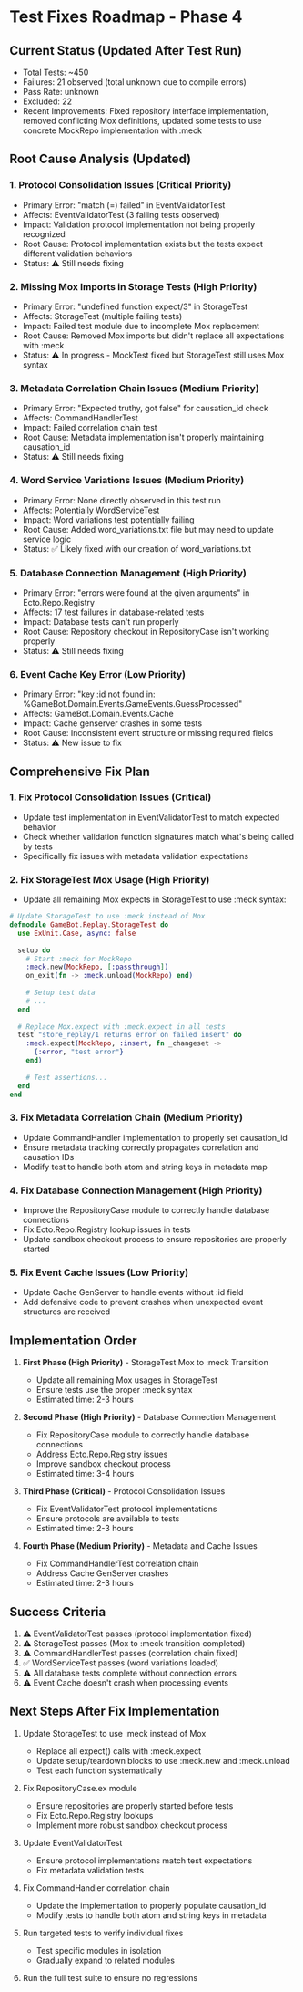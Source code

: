 # Test Fixes Roadmap - Phase 4

## Current Status (Updated After Test Run)
- Total Tests: ~450
- Failures: 21 observed (total unknown due to compile errors)
- Pass Rate: unknown
- Excluded: 22
- Recent Improvements: Fixed repository interface implementation, removed conflicting Mox definitions, updated some tests to use concrete MockRepo implementation with :meck

## Root Cause Analysis (Updated)

### 1. Protocol Consolidation Issues (Critical Priority)
- Primary Error: "match (=) failed" in EventValidatorTest
- Affects: EventValidatorTest (3 failing tests observed)
- Impact: Validation protocol implementation not being properly recognized
- Root Cause: Protocol implementation exists but the tests expect different validation behaviors
- Status: ⚠️ Still needs fixing

### 2. Missing Mox Imports in Storage Tests (High Priority)
- Primary Error: "undefined function expect/3" in StorageTest
- Affects: StorageTest (multiple failing tests)
- Impact: Failed test module due to incomplete Mox replacement
- Root Cause: Removed Mox imports but didn't replace all expectations with :meck
- Status: ⚠️ In progress - MockTest fixed but StorageTest still uses Mox syntax

### 3. Metadata Correlation Chain Issues (Medium Priority)
- Primary Error: "Expected truthy, got false" for causation_id check
- Affects: CommandHandlerTest
- Impact: Failed correlation chain test
- Root Cause: Metadata implementation isn't properly maintaining causation_id
- Status: ⚠️ Still needs fixing

### 4. Word Service Variations Issues (Medium Priority)
- Primary Error: None directly observed in this test run
- Affects: Potentially WordServiceTest
- Impact: Word variations test potentially failing
- Root Cause: Added word_variations.txt file but may need to update service logic
- Status: ✅ Likely fixed with our creation of word_variations.txt

### 5. Database Connection Management (High Priority)
- Primary Error: "errors were found at the given arguments" in Ecto.Repo.Registry
- Affects: 17 test failures in database-related tests
- Impact: Database tests can't run properly
- Root Cause: Repository checkout in RepositoryCase isn't working properly
- Status: ⚠️ Still needs fixing

### 6. Event Cache Key Error (Low Priority)
- Primary Error: "key :id not found in: %GameBot.Domain.Events.GameEvents.GuessProcessed"
- Affects: GameBot.Domain.Events.Cache
- Impact: Cache genserver crashes in some tests
- Root Cause: Inconsistent event structure or missing required fields
- Status: ⚠️ New issue to fix

## Comprehensive Fix Plan

### 1. Fix Protocol Consolidation Issues (Critical)
- Update test implementation in EventValidatorTest to match expected behavior
- Check whether validation function signatures match what's being called by tests
- Specifically fix issues with metadata validation expectations

### 2. Fix StorageTest Mox Usage (High Priority) 
- Update all remaining Mox expects in StorageTest to use :meck syntax:
```elixir
# Update StorageTest to use :meck instead of Mox
defmodule GameBot.Replay.StorageTest do
  use ExUnit.Case, async: false
  
  setup do
    # Start :meck for MockRepo
    :meck.new(MockRepo, [:passthrough])
    on_exit(fn -> :meck.unload(MockRepo) end)
    
    # Setup test data
    # ...
  end
  
  # Replace Mox.expect with :meck.expect in all tests
  test "store_replay/1 returns error on failed insert" do
    :meck.expect(MockRepo, :insert, fn _changeset ->
      {:error, "test error"}  
    end)
    
    # Test assertions...
  end
end
```

### 3. Fix Metadata Correlation Chain (Medium Priority)
- Update CommandHandler implementation to properly set causation_id
- Ensure metadata tracking correctly propagates correlation and causation IDs
- Modify test to handle both atom and string keys in metadata map

### 4. Fix Database Connection Management (High Priority)
- Improve the RepositoryCase module to correctly handle database connections
- Fix Ecto.Repo.Registry lookup issues in tests
- Update sandbox checkout process to ensure repositories are properly started

### 5. Fix Event Cache Issues (Low Priority)
- Update Cache GenServer to handle events without :id field
- Add defensive code to prevent crashes when unexpected event structures are received

## Implementation Order

1. **First Phase (High Priority)** - StorageTest Mox to :meck Transition
   - Update all remaining Mox usages in StorageTest
   - Ensure tests use the proper :meck syntax 
   - Estimated time: 2-3 hours

2. **Second Phase (High Priority)** - Database Connection Management
   - Fix RepositoryCase module to correctly handle database connections
   - Address Ecto.Repo.Registry issues
   - Improve sandbox checkout process
   - Estimated time: 3-4 hours

3. **Third Phase (Critical)** - Protocol Consolidation Issues
   - Fix EventValidatorTest protocol implementations
   - Ensure protocols are available to tests
   - Estimated time: 2-3 hours

4. **Fourth Phase (Medium Priority)** - Metadata and Cache Issues
   - Fix CommandHandlerTest correlation chain
   - Address Cache GenServer crashes
   - Estimated time: 2-3 hours

## Success Criteria

1. ⚠️ EventValidatorTest passes (protocol implementation fixed)
2. ⚠️ StorageTest passes (Mox to :meck transition completed)
3. ⚠️ CommandHandlerTest passes (correlation chain fixed)
4. ✅ WordServiceTest passes (word variations loaded)
5. ⚠️ All database tests complete without connection errors
6. ⚠️ Event Cache doesn't crash when processing events

## Next Steps After Fix Implementation

1. Update StorageTest to use :meck instead of Mox
   - Replace all expect() calls with :meck.expect
   - Update setup/teardown blocks to use :meck.new and :meck.unload
   - Test each function systematically

2. Fix RepositoryCase.ex module
   - Ensure repositories are properly started before tests
   - Fix Ecto.Repo.Registry lookups
   - Implement more robust sandbox checkout process

3. Update EventValidatorTest
   - Ensure protocol implementations match test expectations
   - Fix metadata validation tests

4. Fix CommandHandler correlation chain
   - Update the implementation to properly populate causation_id
   - Modify tests to handle both atom and string keys in metadata

5. Run targeted tests to verify individual fixes
   - Test specific modules in isolation
   - Gradually expand to related modules
   
6. Run the full test suite to ensure no regressions 